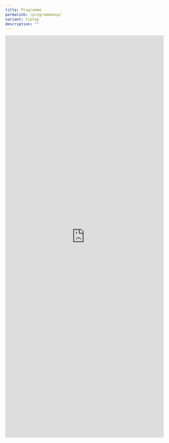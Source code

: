 ```yaml
---
title: Programme
permalink: /programmewip/
variant: tiptap
description: ""
---
```

<div class="iframe-wrapper">
<iframe height="1280" width="100%" allowfullscreen="true" frameborder="0" src="https://docs.google.com/presentation/d/e/2PACX-1vSICYTmogO_2L5K8qt8C5fuCrZYhoNtVixi8DwUsnDES3bt5F4SnOljm85ShnF7yNqzjQY7OaqoAtmR/embed?start=false&amp;loop=false&amp;delayms=3000&amp;rm=minimal"></iframe>
</div>
<p></p>